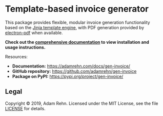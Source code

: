 Template-based invoice generator
================================

This package provides flexible, modular invoice generation functionality based on the [Jinja template engine](http://jinja.pocoo.org/), with PDF generation provided by [electron-pdf](https://www.npmjs.com/package/electron-pdf) when available.

**Check out the [comprehensive documentation](https://adamrehn.com/docs/gen-invoice/) to view installation and usage instructions.**

Resources:

- **Documentation:** <https://adamrehn.com/docs/gen-invoice/>
- **GitHub repository:** <https://github.com/adamrehn/gen-invoice>
- **Package on PyPI:** <https://pypi.org/project/gen-invoice/>

## Legal

Copyright &copy; 2019, Adam Rehn. Licensed under the MIT License, see the file [LICENSE](https://github.com/adamrehn/gen-invoice/blob/master/LICENSE) for details.
